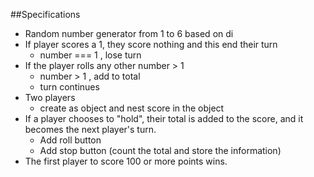 ##Specifications
- Random number generator from 1 to 6 based on di
- If player scores a 1, they score nothing and this end their turn
  - number === 1 , lose turn
- If the player rolls any other number > 1
  - number > 1 , add to total
  - turn continues
- Two players
  - create as object and nest score in the object
- If a player chooses to "hold", their total is added to the score, and it becomes the next player's turn.
  - Add roll button
  - Add stop button (count the total and store the information)
- The first player to score 100 or more points wins.
